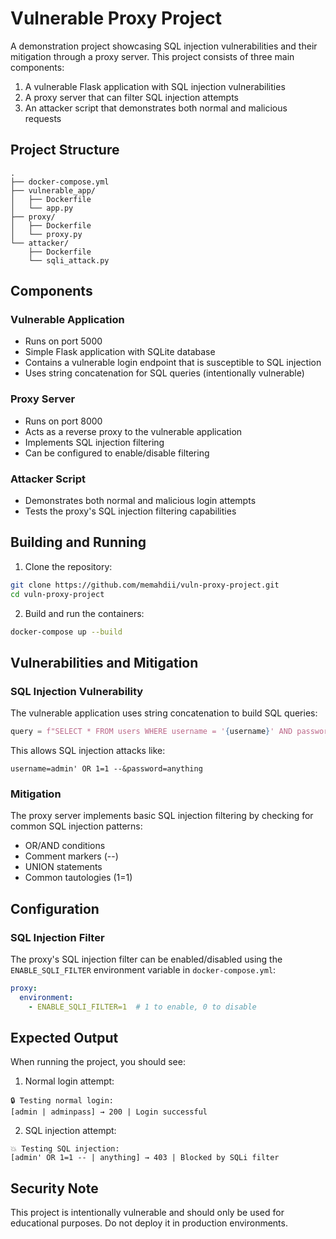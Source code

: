 # Vulnerable Proxy Project

A demonstration project showcasing SQL injection vulnerabilities and their mitigation through a proxy server. This project consists of three main components:

1. A vulnerable Flask application with SQL injection vulnerabilities
2. A proxy server that can filter SQL injection attempts
3. An attacker script that demonstrates both normal and malicious requests

## Project Structure

```
.
├── docker-compose.yml
├── vulnerable_app/
│   ├── Dockerfile
│   └── app.py
├── proxy/
│   ├── Dockerfile
│   └── proxy.py
└── attacker/
    ├── Dockerfile
    └── sqli_attack.py
```

## Components

### Vulnerable Application
- Runs on port 5000
- Simple Flask application with SQLite database
- Contains a vulnerable login endpoint that is susceptible to SQL injection
- Uses string concatenation for SQL queries (intentionally vulnerable)

### Proxy Server
- Runs on port 8000
- Acts as a reverse proxy to the vulnerable application
- Implements SQL injection filtering
- Can be configured to enable/disable filtering

### Attacker Script
- Demonstrates both normal and malicious login attempts
- Tests the proxy's SQL injection filtering capabilities

## Building and Running

1. Clone the repository:
```bash
git clone https://github.com/memahdii/vuln-proxy-project.git
cd vuln-proxy-project
```

2. Build and run the containers:
```bash
docker-compose up --build
```

## Vulnerabilities and Mitigation

### SQL Injection Vulnerability
The vulnerable application uses string concatenation to build SQL queries:
```python
query = f"SELECT * FROM users WHERE username = '{username}' AND password = '{password}'"
```

This allows SQL injection attacks like:
```
username=admin' OR 1=1 --&password=anything
```

### Mitigation
The proxy server implements basic SQL injection filtering by checking for common SQL injection patterns:
- OR/AND conditions
- Comment markers (--)
- UNION statements
- Common tautologies (1=1)

## Configuration

### SQL Injection Filter
The proxy's SQL injection filter can be enabled/disabled using the `ENABLE_SQLI_FILTER` environment variable in `docker-compose.yml`:

```yaml
proxy:
  environment:
    - ENABLE_SQLI_FILTER=1  # 1 to enable, 0 to disable
```

## Expected Output

When running the project, you should see:

1. Normal login attempt:
```
🔒 Testing normal login:
[admin | adminpass] → 200 | Login successful
```

2. SQL injection attempt:
```
💥 Testing SQL injection:
[admin' OR 1=1 -- | anything] → 403 | Blocked by SQLi filter
```

## Security Note

This project is intentionally vulnerable and should only be used for educational purposes. Do not deploy it in production environments.
